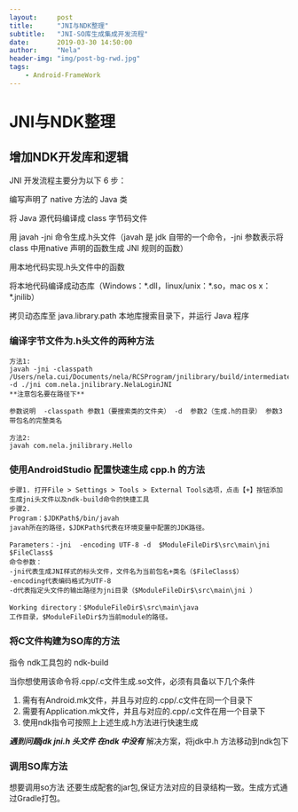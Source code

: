```yaml
---
layout:     post
title:      "JNI与NDK整理"
subtitle:   "JNI-SO库生成集成开发流程"
date:       2019-03-30 14:50:00
author:     "Nela"
header-img: "img/post-bg-rwd.jpg"
tags:
    - Android-FrameWork
---
```


# JNI与NDK整理

## 增加NDK开发库和逻辑

JNI 开发流程主要分为以下 6 步：

编写声明了 native 方法的 Java 类

将 Java 源代码编译成 class 字节码文件

用 javah -jni 命令生成.h头文件（javah 是 jdk 自带的一个命令，-jni 参数表示将 class 中用native 声明的函数生成 JNI 规则的函数）

用本地代码实现.h头文件中的函数

将本地代码编译成动态库（Windows：\*.dll，linux/unix：\*.so，mac os x：\*.jnilib）

拷贝动态库至 java.library.path 本地库搜索目录下，并运行 Java 程序

### 编译字节文件为.h头文件的两种方法 
    
    方法1:  
    javah -jni -classpath /Users/nela.cui/Documents/nela/RCSProgram/jnilibrary/build/intermediates/javac/debug/compileDebugJavaWithJavac/classes/   -d ./jni com.nela.jnilibrary.NelaLoginJNI
    **注意包名要在路径下**
    
    参数说明  -classpath 参数1（要搜索类的文件夹） -d  参数2（生成.h的目录） 参数3 带包名的完整类名  
    
    方法2:
    javah com.nela.jnilibrary.Hello

### 使用AndroidStudio 配置快速生成 cpp.h 的方法

    步骤1. 打开File > Settings > Tools > External Tools选项，点击【+】按钮添加生成jni头文件以及ndk-build命令的快捷工具
    步骤2.
    Program：$JDKPath$/bin/javah
    javah所在的路径，$JDKPath$代表在环境变量中配置的JDK路径。
    
    Parameters：-jni  -encoding UTF-8 -d  $ModuleFileDir$\src\main\jni $FileClass$
    命令参数：
    -jni代表生成JNI样式的标头文件，文件名为当前包名+类名（$FileClass$）
    -encoding代表编码格式为UTF-8
    -d代表指定头文件的输出路径为jni目录（$ModuleFileDir$\src\main\jni ）
    
    Working directory：$ModuleFileDir$\src\main\java
    工作目录，$ModuleFileDir$为当前module的路径。

### 将C文件构建为SO库的方法

指令 ndk工具包的 ndk-build

当你想使用该命令将.cpp/.c文件生成.so文件，必须有具备以下几个条件

1. 需有有Android.mk文件，并且与对应的.cpp/.c文件在同一个目录下
2. 需要有Application.mk文件，并且与对应的.cpp/.c文件在用一个目录下
3. 使用ndk指令可按照上上述生成.h方法进行快速生成

***遇到问题jdk jni.h 头文件 在ndk 中没有*** 解决方案，将jdk中.h 方法移动到ndk包下

### 调用SO库方法
想要调用so方法 还要生成配套的jar包,保证方法对应的目录结构一致。生成方式通过Gradle打包。
